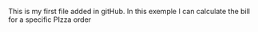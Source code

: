 This is my first file added in gitHub. 
In this exemple I can calculate the bill for a specific PIzza order
